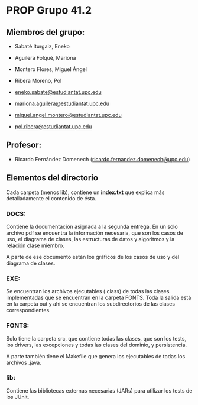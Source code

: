 # PROP Grupo 41.2

## Miembros del grupo:

- Sabaté Iturgaiz, Eneko 
- Aguilera Folqué, Mariona
- Montero Flores, Miguel Ángel
- Ribera Moreno, Pol

- [eneko.sabate@estudiantat.upc.edu]()
- [mariona.aguilera@estudiantat.upc.edu]()
- [miguel.angel.montero@estudiantat.upc.edu]()
- [pol.ribera@estudiantat.upc.edu]()

## Profesor: 

- Ricardo Fernández Domenech ([ricardo.fernandez.domenech@upc.edu]())


## Elementos del directorio

Cada carpeta (menos lib), contiene un **index.txt** que explica más
detalladamente el contenido de ésta.

### DOCS:

Contiene la documentación asignada a la segunda entrega. En un solo
archivo pdf se encuentra la información necesaria, que son los casos
de uso, el diagrama de clases, las estructuras de datos y algoritmos
y la relación clase miembro.

A parte de ese documento están los gráficos de los casos de uso y
del diagrama de clases.

### EXE:

Se encuentran los archivos ejecutables (.class) de todas las clases
implementadas que se encuentran en la carpeta FONTS. Toda la salida
está en la carpeta out y ahí se encuentran los subdirectorios
de las clases correspondientes.

### FONTS:

Solo tiene la carpeta src, que contiene todas las clases, que son los
tests, los drivers, las excepciones y todas las clases del dominio, y
persistencia.

A parte también tiene el Makefile que genera los ejecutables de todas
los archivos .java.

### lib:

Contiene las bibliotecas externas necesarias (JARs) para utilizar los
tests de los JUnit.
